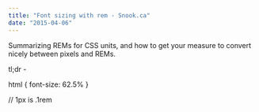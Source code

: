 ```yaml
---
title: "Font sizing with rem - Snook.ca"
date: "2015-04-06"
---
```


Summarizing REMs for CSS units, and how to get your measure to convert nicely between pixels and REMs.

tl;dr -

html {
  font-size: 62.5%
}

// 1px is .1rem
